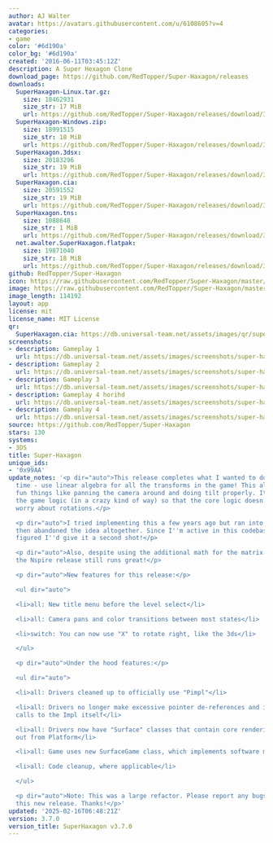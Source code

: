 ```yaml
---
author: AJ Walter
avatar: https://avatars.githubusercontent.com/u/6108605?v=4
categories:
- game
color: '#6d190a'
color_bg: '#6d190a'
created: '2016-06-11T03:45:12Z'
description: A Super Hexagon Clone
download_page: https://github.com/RedTopper/Super-Haxagon/releases
downloads:
  SuperHaxagon-Linux.tar.gz:
    size: 18462931
    size_str: 17 MiB
    url: https://github.com/RedTopper/Super-Haxagon/releases/download/3.7.0/SuperHaxagon-Linux.tar.gz
  SuperHaxagon-Windows.zip:
    size: 18991515
    size_str: 18 MiB
    url: https://github.com/RedTopper/Super-Haxagon/releases/download/3.7.0/SuperHaxagon-Windows.zip
  SuperHaxagon.3dsx:
    size: 20183296
    size_str: 19 MiB
    url: https://github.com/RedTopper/Super-Haxagon/releases/download/3.7.0/SuperHaxagon.3dsx
  SuperHaxagon.cia:
    size: 20591552
    size_str: 19 MiB
    url: https://github.com/RedTopper/Super-Haxagon/releases/download/3.7.0/SuperHaxagon.cia
  SuperHaxagon.tns:
    size: 1088648
    size_str: 1 MiB
    url: https://github.com/RedTopper/Super-Haxagon/releases/download/3.7.0/SuperHaxagon.tns
  net.awalter.SuperHaxagon.flatpak:
    size: 19871040
    size_str: 18 MiB
    url: https://github.com/RedTopper/Super-Haxagon/releases/download/3.7.0/net.awalter.SuperHaxagon.flatpak
github: RedTopper/Super-Haxagon
icon: https://raw.githubusercontent.com/RedTopper/Super-Haxagon/master/media/icon-3ds.png
image: https://raw.githubusercontent.com/RedTopper/Super-Haxagon/master/media/banner.png
image_length: 114192
layout: app
license: mit
license_name: MIT License
qr:
  SuperHaxagon.cia: https://db.universal-team.net/assets/images/qr/superhaxagon-cia.png
screenshots:
- description: Gameplay 1
  url: https://db.universal-team.net/assets/images/screenshots/super-haxagon/gameplay-1.png
- description: Gameplay 2
  url: https://db.universal-team.net/assets/images/screenshots/super-haxagon/gameplay-2.png
- description: Gameplay 3
  url: https://db.universal-team.net/assets/images/screenshots/super-haxagon/gameplay-3.png
- description: Gameplay 4 horihd
  url: https://db.universal-team.net/assets/images/screenshots/super-haxagon/gameplay-4-horihd.png
- description: Gameplay 4
  url: https://db.universal-team.net/assets/images/screenshots/super-haxagon/gameplay-4.png
source: https://github.com/RedTopper/Super-Haxagon
stars: 130
systems:
- 3DS
title: Super-Haxagon
unique_ids:
- '0x99AA'
update_notes: '<p dir="auto">This release completes what I wanted to do for a long
  time - use linear algebra for all the transforms in the game! This allows for some
  fun things like panning the camera around and doing tilt properly. It also simplifies
  the game logic (in a crazy kind of way) so that the core logic doesn''t have to
  worry about rotations.</p>

  <p dir="auto">I tried implementing this a few years ago but ran into roadblocks,
  then abandoned the idea altogether. Since I''m active in this codebase again, I
  figured I''d give it a second shot!</p>

  <p dir="auto">Also, despite using the additional math for the matrix transformations,
  the Nspire release still runs great!</p>

  <p dir="auto">New features for this release:</p>

  <ul dir="auto">

  <li>all: New title menu before the level select</li>

  <li>all: Camera pans and color transitions between most states</li>

  <li>switch: You can now use "X" to rotate right, like the 3ds</li>

  </ul>

  <p dir="auto">Under the hood features:</p>

  <ul dir="auto">

  <li>all: Drivers cleaned up to officially use "Pimpl"</li>

  <li>all: Drivers no longer make excessive pointer de-references and instead direct
  calls to the Impl itself</li>

  <li>all: Drivers now have "Surface" classes that contain core rendering logic, split
  out from Platform</li>

  <li>all: Game uses new SurfaceGame class, which implements software matrix transforms</li>

  <li>all: Code cleanup, where applicable</li>

  </ul>

  <p dir="auto">Note: This was a large refactor. Please report any bugs found with
  this new release. Thanks!</p>'
updated: '2025-02-16T06:48:21Z'
version: 3.7.0
version_title: SuperHaxagon v3.7.0
---
```

